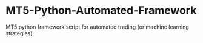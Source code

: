 # MT5-Python-Automated-Framework
MT5 python framework script for automated trading (or machine learning strategies).
